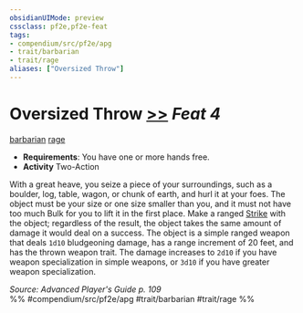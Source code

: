 ```yaml
---
obsidianUIMode: preview
cssclass: pf2e,pf2e-feat
tags:
- compendium/src/pf2e/apg
- trait/barbarian
- trait/rage
aliases: ["Oversized Throw"]
---
```

# Oversized Throw  [>>](../../rules/core-rulebook/chapter-9-playing-the-game.md#Actions "Two-Action") *Feat 4*  
[barbarian](../../rules/traits/barbarian.md)  [rage](../../rules/traits/rage.md)  

- **Requirements**: You have one or more hands free.
- **Activity** Two-Action

With a great heave, you seize a piece of your surroundings, such as a boulder, log, table, wagon, or chunk of earth, and hurl it at your foes. The object must be your size or one size smaller than you, and it must not have too much Bulk for you to lift it in the first place. Make a ranged [Strike](../../rules/actions/strike.md) with the object; regardless of the result, the object takes the same amount of damage it would deal on a success. The object is a simple ranged weapon that deals `1d10` bludgeoning damage, has a range increment of 20 feet, and has the thrown weapon trait. The damage increases to `2d10` if you have weapon specialization in simple weapons, or `3d10` if you have greater weapon specialization.

*Source: Advanced Player's Guide p. 109*  
%% #compendium/src/pf2e/apg #trait/barbarian #trait/rage %%